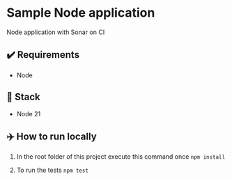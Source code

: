 # Sample Node application
Node application with Sonar on CI

## ✔️ Requirements
- Node

## 🍔 Stack
- Node 21

## ✈️ How to run locally

1. In the root folder of this project execute this command once
`npm install`

2. To run the tests
`npm test`
